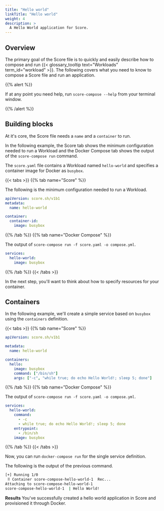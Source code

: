 ```yaml
---
title: "Hello world"
linkTitle: "Hello world"
weight: 4
description: >
  A Hello World application for Score.
---
```


## Overview

The primary goal of the Score file is to quickly and easily describe how to compose and run {{< glossary_tooltip text="Workloads" term_id="workload" >}}. The following covers what you need to know to compose a Score file and run an application.

{{% alert %}}

If at any point you need help, run `score-compose --help` from your terminal window.

{{% /alert %}}

## Building blocks

At it's core, the Score file needs a `name` and a `container` to run.

In the following example, the Score tab shows the minimum configuration needed to run a Workload and the Docker Compose tab shows the output of the `score-compose run` command.

The `score.yaml` file contains a Workload named `hello-world` and specifies a container image for Docker as `busybox`.

{{< tabs >}}
{{% tab name="Score" %}}

The following is the minimum configuration needed to run a Workload.

```yml
apiVersion: score.sh/v1b1
metadata:
  name: hello-world

container:
  container-id:
    image: busybox
```

{{% /tab %}}
{{% tab name="Docker Compose" %}}

The output of `score-compose run -f score.yaml -o compose.yml`.

```yml
services:
  hello-world:
    image: busybox
```

{{% /tab %}}
{{< /tabs >}}

In the next step, you'll want to think about how to specify resources for your container.

## Containers

In the following example, we'll create a simple service based on `busybox` using the `containers` definition.

{{< tabs >}}
{{% tab name="Score" %}}

```yml
apiVersion: score.sh/v1b1

metadata:
  name: hello-world

containers:
  hello:
    image: busybox
    command: ["/bin/sh"]
    args: ["-c", "while true; do echo Hello World!; sleep 5; done"]
```

{{% /tab %}}
{{% tab name="Docker Compose" %}}

The output of `score-compose run -f score.yaml -o compose.yml`.

```yml
services:
  hello-world:
    command:
      - -c
      - while true; do echo Hello World!; sleep 5; done
    entrypoint:
      - /bin/sh
    image: busybox
```

{{% /tab %}}
{{< /tabs >}}

Now, you can run `docker-compose run` for the single service definition.

The following is the output of the previous command.

```bash
[+] Running 1/0
 ⠿ Container score-compose-hello-world-1  Rec...                                         0.1s
Attaching to score-compose-hello-world-1
score-compose-hello-world-1  | Hello World!
```

**Results** You've successfully created a hello world application in Score and provisioned it through Docker.
